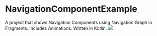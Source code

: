 # NavigationComponentExample
A project that shows Navigation Components using Navigation Graph in Fragments. Includes Animations. Written in Kotlin.
![](NavigationComponentExample/app/src/main/res/drawable/NavigationGraph_img.png)
